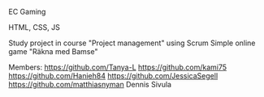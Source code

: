 EC Gaming

HTML, CSS, JS

Study project in course "Project management" using Scrum
Simple online game "Räkna med Bamse"


Members: 
https://github.com/Tanya-L
https://github.com/kami75
https://github.com/Hanieh84
https://github.com/JessicaSegell
https://github.com/matthiasnyman
Dennis Sivula


